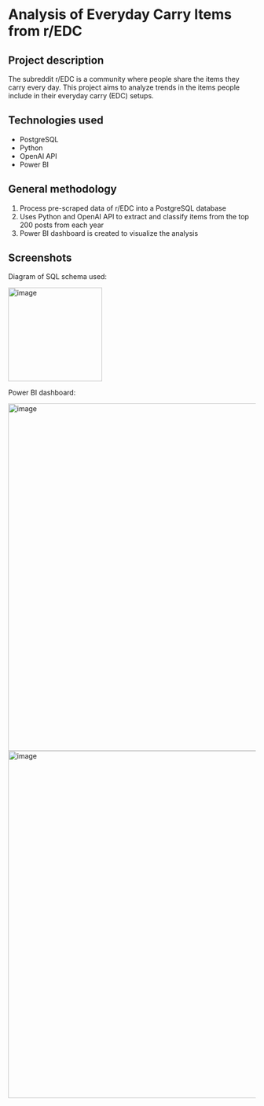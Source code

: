 # Analysis of Everyday Carry Items from r/EDC

## Project description

The subreddit r/EDC is a community where people share the items they carry every day. This project aims to analyze trends in the items people include in their everyday carry (EDC) setups.

## Technologies used

- PostgreSQL
- Python
- OpenAI API
- Power BI

## General methodology

1. Process pre-scraped data of r/EDC into a PostgreSQL database
2. Uses Python and OpenAI API to extract and classify items from the top 200 posts from each year
3. Power BI dashboard is created to visualize the analysis

## Screenshots

Diagram of SQL schema used:

<img width="191" alt="image" src="https://github.com/user-attachments/assets/38c9b3c0-fe67-4f28-bd35-b84a18143ae9" />

Power BI dashboard:

<img width="707" alt="image" src="https://github.com/user-attachments/assets/df4455f3-63b2-4e91-9095-690992d26ef7" />

<img width="707" alt="image" src="https://github.com/user-attachments/assets/404bc400-b065-495a-a1e3-abb0c0f855d8" />
